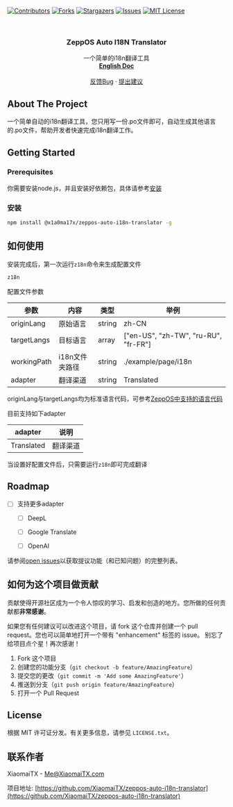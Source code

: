 [![Contributors][contributors-shield]][contributors-url]
[![Forks][forks-shield]][forks-url]
[![Stargazers][stars-shield]][stars-url]
[![Issues][issues-shield]][issues-url]
[![MIT License][license-shield]][license-url]

<br />
<div align="center">
  <h3 align="center">ZeppOS Auto I18N Translator</h3>

  <p align="center">
    一个简单的i18n翻译工具
    <br />
    <a href="https://github.com/XiaomaiTX/zeppos-auto-i18n-translator/blob/master/README.md"><strong>English Doc</strong></a>
    <br />
    <br />
    <a href="https://github.com/XiaomaiTX/zeppos-auto-i18n-translator/issues">反馈Bug</a>
    ·
    <a href="https://github.com/XiaomaiTX/zeppos-auto-i18n-translator/issues">提出建议</a>
  </p>
</div>

## About The Project

一个简单自动的i18n翻译工具，您只用写一份.po文件即可，自动生成其他语言的.po文件，帮助开发者快速完成i18n翻译工作。

## Getting Started

### Prerequisites

你需要安装node.js，并且安装好依赖包，具体请参考[安装](#%e5%ae%89%e8%a3%85)

### 安装

```sh
npm install @x1a0ma17x/zeppos-auto-i18n-translator -g
```

## 如何使用

安装完成后，第一次运行`z18n`命令来生成配置文件

```sh
z18n
```

配置文件参数

| 参数 | 内容 | 类型 | 举例 |
| --- | --- | --- | --- |
| originLang | 原始语言 | string | zh-CN |
| targetLangs | 目标语言 | array | ["en-US", "zh-TW", "ru-RU", "fr-FR"] |
| workingPath | i18n文件夹路径 | string | ./example/page/i18n |
| adapter | 翻译渠道 | string | Translated |

originLang与targetLangs均为标准语言代码，可参考[ZeppOS中支持的语言代码](https://docs.zepp.com/zh-cn/docs/reference/related-resources/language-list/)

目前支持如下adapter

| adapter | 说明 |
| --- | --- |
| Translated | 翻译渠道 |


当设置好配置文件后，只需要运行`z18n`即可完成翻译

## Roadmap

- [ ] 支持更多adapter
  - [ ] DeepL
  - [ ] Google Translate
  - [ ] OpenAI


请参阅[open issues](https://github.com/XiaomaiTX/zeppos-auto-i18n-translator/issues)以获取提议功能（和已知问题）的完整列表。




## 如何为这个项目做贡献

贡献使得开源社区成为一个令人惊叹的学习、启发和创造的地方。您所做的任何贡献都**非常感谢**。

如果您有任何建议可以改进这个项目，请 fork 这个仓库并创建一个 pull request。您也可以简单地打开一个带有 "enhancement" 标签的 issue。
别忘了给项目点个星！再次感谢！

1. Fork 这个项目
2. 创建您的功能分支（`git checkout -b feature/AmazingFeature`）
3. 提交您的更改（`git commit -m 'Add some AmazingFeature'`）
4. 推送到分支（`git push origin feature/AmazingFeature`）
5. 打开一个 Pull Request




## License

根据 MIT 许可证分发。有关更多信息，请参见 `LICENSE.txt`。





## 联系作者

XiaomaiTX - Me@XiaomaiTX.com

项目地址: [https://github.com/XiaomaiTX/zeppos-auto-i18n-translator](https://github.com/XiaomaiTX/zeppos-auto-i18n-translator)




[contributors-shield]: https://img.shields.io/github/contributors/XiaomaiTX/zeppos-auto-i18n-translator.svg?style=for-the-badge
[contributors-url]: https://github.com/XiaomaiTX/zeppos-auto-i18n-translator/graphs/contributors
[forks-shield]: https://img.shields.io/github/forks/XiaomaiTX/zeppos-auto-i18n-translator.svg?style=for-the-badge
[forks-url]: https://github.com/XiaomaiTX/zeppos-auto-i18n-translator/network/members
[stars-shield]: https://img.shields.io/github/stars/XiaomaiTX/zeppos-auto-i18n-translator.svg?style=for-the-badge
[stars-url]: https://github.com/XiaomaiTX/zeppos-auto-i18n-translator/stargazers
[issues-shield]: https://img.shields.io/github/issues/XiaomaiTX/zeppos-auto-i18n-translator.svg?style=for-the-badge
[issues-url]: https://github.com/XiaomaiTX/zeppos-auto-i18n-translator/issues
[license-shield]: https://img.shields.io/github/license/XiaomaiTX/zeppos-auto-i18n-translator.svg?style=for-the-badge
[license-url]: https://github.com/XiaomaiTX/zeppos-auto-i18n-translator/blob/master/LICENSE.txt
